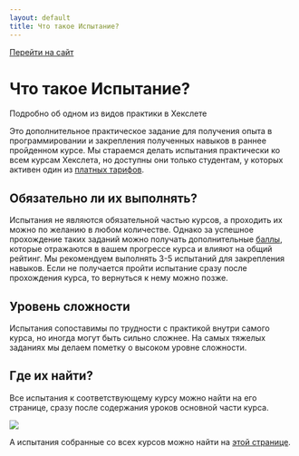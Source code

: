 ```yaml
---
layout: default
title: Что такое Испытание?
---
```


[Перейти на сайт](https://ru.hexlet.io)

# Что такое Испытание?

Подробно об одном из видов практики в Хекслете

Это дополнительное практическое задание для получения опыта в программировании и закрепления полученных навыков в раннее пройденном курсе. Мы стараемся делать испытания практически ко всем курсам Хекслета, но доступны они только студентам, у которых активен один из [платных тарифов](https://help.hexlet.io/ru/26115-formaty-obucheniya).

## Обязательно ли их выполнять?

Испытания не являются обязательной частью курсов, а проходить их можно по желанию в любом количестве. Однако за успешное прохождение таких заданий можно получать дополнительные [баллы](https://help.hexlet.io/ru/articles/111480-kak-nacisliaiutsia-bally), которые отражаются в вашем прогрессе курса и влияют на общий рейтинг. Мы рекомендуем выполнять 3-5 испытаний для закрепления навыков. Если не получается пройти испытание сразу после прохождения курса, то вернуться к нему можно позже.

## Уровень сложности

Испытания сопоставимы по трудности с практикой внутри самого курса, но иногда могут быть сильно сложнее. На самых тяжелых заданиях мы делаем пометку о высоком уровне сложности.

## Где их найти?

Все испытания к соответствующему курсу можно найти на его странице, сразу после содержания уроков основной части курса.

![](https://files.carrotquest.app/knowledge-bases-images/articles/64033/64033-1727268938598-7m6ay940.png)

А испытания собранные со всех курсов можно найти на [этой странице](https://ru.hexlet.io/challenges).
